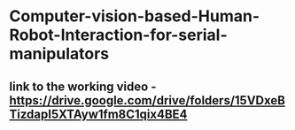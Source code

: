 # Computer-vision-based-Human-Robot-Interaction-for-serial-manipulators

## link to the working video - https://drive.google.com/drive/folders/15VDxeBTizdapI5XTAyw1fm8C1qix4BE4
